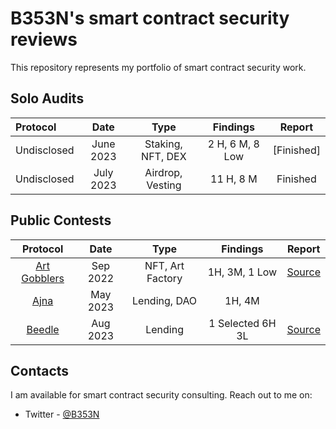 # B353N's smart contract security reviews

This repository represents my portfolio of smart contract security work.

## Solo Audits


| Protocol           | Date       | Type                | Findings             | Report      |
| :----------------- | :---------:| :-----------------: | :------------------: | :---------: |
| Undisclosed        |  June 2023 |  Staking, NFT, DEX  |  2 H, 6 M, 8 Low     | [Finished]  |
| Undisclosed        |  July 2023  |  Airdrop, Vesting   |  11 H, 8 M           | Finished   |


## Public Contests

| Protocol                                       | Date       | Type                | Findings             | Report                                                  |
| :--------------------------------------------: | :---------:| :-----------------: | :------------------: | :------------------------------------------------------:|
| [Art Gobblers](https://artgobblers.com/)              |  Sep 2022  |  NFT, Art Factory       | 1H, 3M, 1 Low               | [Source](https://code4rena.com/reports/2022-09-artgobblers#04--missing-checks-for-address0x0-when-assigning-values-to-address-state-variables)| 
| [Ajna](https://www.ajna.finance/)              |  May 2023  |  Lending, DAO       |  1H, 4M                | |                                         
| [Beedle](https://github.com/Cyfrin/2023-07-beedle) | Aug 2023 | Lending | 1 Selected 6H 3L | [Source](https://www.codehawks.com/report/clkbo1fa20009jr08nyyf9wbx)

## Contacts

I am available for smart contract security consulting. Reach out to me on:

- Twitter - [@B353N](https://twitter.com/B353N)
